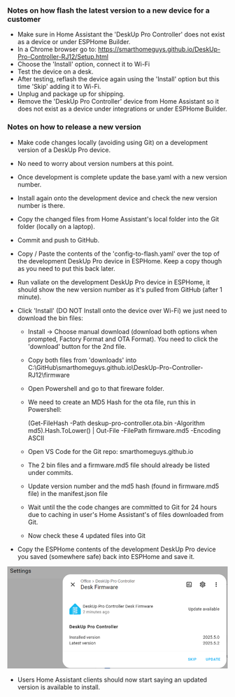 
### Notes on how flash the latest version to a new device for a customer
- Make sure in Home Assistant the 'DeskUp Pro Controller' does not exist as a device or under ESPHome Builder.
- In a Chrome browser go to: https://smarthomeguys.github.io/DeskUp-Pro-Controller-RJ12/Setup.html
- Choose the 'Install' option, connect it to Wi-Fi
- Test the device on a desk.
- After testing, reflash the device again using the 'Install' option but this time 'Skip' adding it to Wi-Fi.
- Unplug and package up for shipping.
- Remove the 'DeskUp Pro Controller' device from Home Assistant so it does not exist as a device under integrations or under ESPHome Builder.



### Notes on how to release a new version
- Make code changes locally (avoiding using Git) on a development version of a DeskUp Pro device.
- No need to worry about version numbers at this point.

- Once development is complete update the base.yaml with a new version number.
- Install again onto the development device and check the new version number is there.
- Copy the changed files from Home Assistant's local folder into the Git folder (locally on a laptop).
- Commit and push to GitHub.

- Copy / Paste the contents of the 'config-to-flash.yaml' over the top of the development DeskUp Pro device in ESPHome.  Keep a copy though as you need to put this back later.

- Run valiate on the development DeskUp Pro device in ESPHome, it should show the new version number as it's pulled from GitHub (after 1 minute).

- Click 'Install' (DO NOT Install onto the device over Wi-Fi) we just need to download the bin files:
  - Install -> Choose manual download (download both options when prompted, Factory Format and OTA Format). You need to click the 'download' button for the 2nd file.

  - Copy both files from 'downloads' into C:\GitHub\smarthomeguys.github.io\DeskUp-Pro-Controller-RJ12\firmware

  - Open Powershell and go to that fireware folder.
  - We need to create an MD5 Hash for the ota file, run this in Powershell:

    (Get-FileHash -Path deskup-pro-controller.ota.bin -Algorithm md5).Hash.ToLower() | Out-File -FilePath firmware.md5 -Encoding ASCII


  - Open VS Code for the Git repo: smarthomeguys.github.io
  - The 2 bin files and a firmware.md5 file should already be listed under commits. 
  - Update version number and the md5 hash (found in firmware.md5 file) in the manifest.json file
  - Wait until the the code changes are committed to Git for 24 hours due to caching in user's Home Assistant's of files downloaded from Git.
  - Now check these 4 updated files into Git

- Copy the ESPHome contents of the development DeskUp Pro device you saved (somewhere safe) back into ESPHome and save it.

![](images/HomeAssistant-Showing-Update-Available.png)

- Users Home Assistant clients should now start saying an updated version is available to install.
